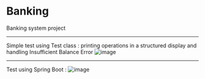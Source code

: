 # Banking
Banking system project
___
Simple test using Test class :
printing operations in a structured display and handling Insufficient Balance Error
![image](https://github.com/user-attachments/assets/f03eb64e-63cc-42ce-b9c7-24d5b9169bd1)
___
Test using Spring Boot :
![image](https://github.com/user-attachments/assets/259fadb4-3c8d-4620-beaf-7b5064a045a2)

